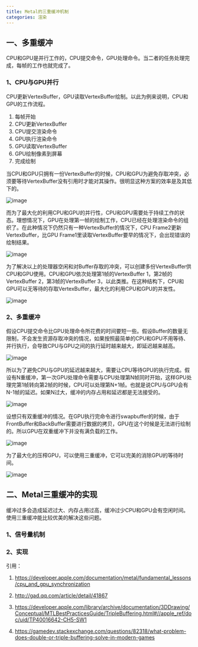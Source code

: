 ```yaml
---
title: Metal的三重缓冲机制
categories: 渲染
---
```

## 一、多重缓冲
CPU和GPU是并行工作的，CPU提交命令，GPU处理命令。当二者的任务处理完成，每帧的工作也就完成了。
### 1、CPU与GPU并行
CPU更新VertexBuffer，GPU读取VertexBuffer绘制。以此为例来说明，CPU和GPU的工作流程。

1. 每帧开始
2. CPU更新VertexBuffer
3. CPU提交渲染命令
4. GPU执行渲染命令
5. GPU读取VertexBuffer
6. GPU绘制像素到屏幕
7. 完成绘制

当CPU和GPU只拥有一份VertexBuffer的时候，CPU和GPU为避免存取冲突，必须要等待VertexBuffer没有引用时才能对其操作。很明显这种方案的效率是及其低下的。

![image](https://docs-assets.developer.apple.com/published/a8fcc3ae6f/3f778646-c337-42d1-977b-f5e8f1ac411c.png)

而为了最大化的利用CPU和GPU的并行性，CPU和GPU需要处于持续工作的状态。理想情况下，GPU在处理第一帧的绘制工作，CPU已经在处理渲染命令的组织了。在此种情况下仍然只有一种VertexBuffer的情况下，CPU Frame2更新VertexBuffer，比GPU Frame1里读取VertexBuffer要早的情况下，会出现错误的绘制结果。

![image](https://docs-assets.developer.apple.com/published/a8fcc3ae6f/e4f8f52c-ec6d-4c8d-bac3-e9e7a8a28be5.png)

为了解决以上的处理器空闲和对Buffer存取的冲突，可以创建多份VertexBuffer供CPU和GPU使用。CPU和GPU依次处理第1帧的VertexBuffer 1，第2帧的VertexBuffer 2，第3帧的VertexBuffer 3，以此类推。在这种结构下，CPU和GPU可以无等待的存取VertexBuffer，最大化的利用CPU和GPU的并发性。

![image](https://docs-assets.developer.apple.com/published/a8fcc3ae6f/5cd216dc-7d80-4d95-ac0b-b9fa783513f3.png)

### 2、多重缓冲
假设CPU提交命令比GPU处理命令所花费的时间要短一些。假设Buffer的数量无限制，不会发生资源存取冲突的情况，如果按照最简单的CPU和GPU不用等待、并行执行，会导致CPU与GPU之间的执行延时越来越大，即延迟越来越高。

![image](https://i.loli.net/2018/08/02/5b6314eb98ddc.jpg)

所以为了避免CPU与GPU的延迟越来越大，需要让CPU等待GPU的执行完成。假设有N重缓冲，第一次GPU处理命令需要与CPU处理第N帧同时开始，这样GPU处理完第1帧转向第2帧的时候，CPU可以处理第N+1帧。也就是说CPU与GPU会有N-1帧的延迟。如果N过大，缓冲的内存占用和延迟都是无法接受的。

![image](https://i.loli.net/2018/08/02/5b6314ebba1ff.jpg)

设想只有双重缓冲的情况。在GPU执行完命令进行swapbuffer的时候，由于FrontBuffer和BackBuffer需要进行数据的拷贝，GPU在这个时候是无法进行绘制的。所以GPU在双重缓冲下并没有满负载的工作。

![image](https://i.loli.net/2018/08/02/5b6314f003fa9.jpg)

为了最大化的压榨GPU，可以使用三重缓冲，它可以完美的消除GPU的等待时间。

![image](https://i.loli.net/2018/08/02/5b6314f00ef64.jpg)

## 二、Metal三重缓冲的实现
缓冲过多会造成延迟过大、内存占用过高，缓冲过少CPU和GPU会有空闲时间。使用三重缓冲能比较优美的解决这些问题。
### 1、信号量机制
### 2、实现

引用：
1. https://developer.apple.com/documentation/metal/fundamental_lessons/cpu_and_gpu_synchronization
2. http://gad.qq.com/article/detail/41867
3. https://developer.apple.com/library/archive/documentation/3DDrawing/Conceptual/MTLBestPracticesGuide/TripleBuffering.html#//apple_ref/doc/uid/TP40016642-CH5-SW1

4. https://gamedev.stackexchange.com/questions/82318/what-problem-does-double-or-triple-buffering-solve-in-modern-games